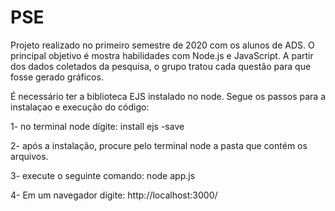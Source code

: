 # PSE
Projeto realizado no primeiro semestre de 2020 com os alunos de ADS. O principal objetivo é mostra habilidades com Node.js e JavaScript. 
A partir dos dados coletados da pesquisa, o grupo tratou cada questão para que fosse gerado gráficos.

É necessário ter a biblioteca EJS instalado no node. Segue os passos para a instalaçao e execução do código:

1- no terminal node dígite: 
install ejs -save

2- após a instalação, procure pelo terminal node a pasta que contém os arquivos.

3- execute o seguinte comando:
node app.js

4- Em um navegador dígite: http://localhost:3000/
